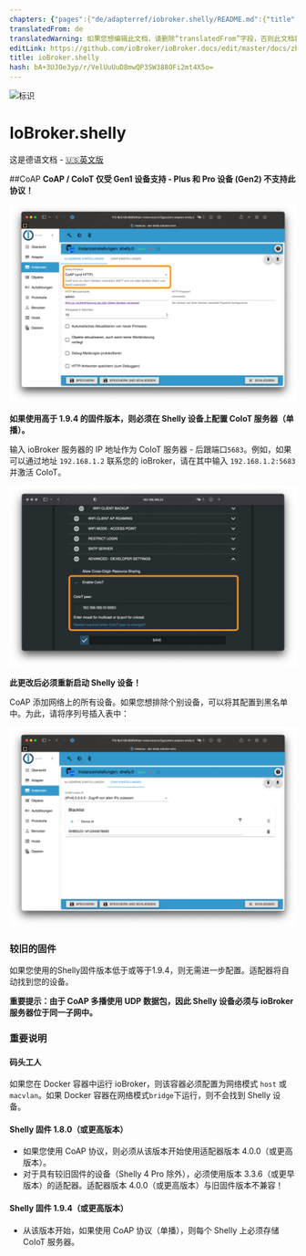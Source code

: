 ```yaml
---
chapters: {"pages":{"de/adapterref/iobroker.shelly/README.md":{"title":{"de":"ioBroker.shelly"},"content":"de/adapterref/iobroker.shelly/README.md"},"de/adapterref/iobroker.shelly/protocol-coap.md":{"title":{"de":"ioBroker.shelly"},"content":"de/adapterref/iobroker.shelly/protocol-coap.md"},"de/adapterref/iobroker.shelly/protocol-mqtt.md":{"title":{"de":"ioBroker.shelly"},"content":"de/adapterref/iobroker.shelly/protocol-mqtt.md"},"de/adapterref/iobroker.shelly/restricted-login.md":{"title":{"de":"ioBroker.shelly"},"content":"de/adapterref/iobroker.shelly/restricted-login.md"},"de/adapterref/iobroker.shelly/state-changes.md":{"title":{"de":"ioBroker.shelly"},"content":"de/adapterref/iobroker.shelly/state-changes.md"},"de/adapterref/iobroker.shelly/faq.md":{"title":{"de":"ioBroker.shelly"},"content":"de/adapterref/iobroker.shelly/faq.md"},"de/adapterref/iobroker.shelly/debug.md":{"title":{"de":"ioBroker.shelly"},"content":"de/adapterref/iobroker.shelly/debug.md"}}}
translatedFrom: de
translatedWarning: 如果您想编辑此文档，请删除“translatedFrom”字段，否则此文档将再次自动翻译
editLink: https://github.com/ioBroker/ioBroker.docs/edit/master/docs/zh-cn/adapterref/iobroker.shelly/protocol-coap.md
title: ioBroker.shelly
hash: bA+3UJOe3yp/r/VelUuUuD8mwQP3SW388OFi2mt4X5o=
---
```

![标识](../../../de/admin/shelly.png)

# IoBroker.shelly
这是德语文档 - [🇺🇸英文版](../en/protocol-coap.md)

##CoAP
**CoAP / CoIoT 仅受 Gen1 设备支持 - Plus 和 Pro 设备 (Gen2) 不支持此协议！**

![iobroker_general_coap](../../../de/adapterref/iobroker.shelly/img/iobroker_general_coap.png)

**如果使用高于 1.9.4 的固件版本，则必须在 Shelly 设备上配置 CoIoT 服务器（单播）。**

输入 ioBroker 服务器的 IP 地址作为 CoIoT 服务器 - 后跟端口`5683`。例如，如果可以通过地址 `192.168.1.2` 联系您的 ioBroker，请在其中输入 `192.168.1.2:5683` 并激活 CoIoT。

![雪莉_科普](../../../de/adapterref/iobroker.shelly/img/shelly_coap.png)

**此更改后必须重新启动 Shelly 设备！**

CoAP 添加网络上的所有设备。如果您想排除个别设备，可以将其配置到黑名单中。为此，请将序列号插入表中：

![iobroker_coap](../../../de/adapterref/iobroker.shelly/img/iobroker_coap.png)

### 较旧的固件
如果您使用的Shelly固件版本低于或等于1.9.4，则无需进一步配置。适配器将自动找到您的设备。

**重要提示：由于 CoAP 多播使用 UDP 数据包，因此 Shelly 设备必须与 ioBroker 服务器位于同一子网中。**

### 重要说明
#### 码头工人
如果您在 Docker 容器中运行 ioBroker，则该容器必须配置为网络模式 `host` 或 `macvlan`。如果 Docker 容器在网络模式`bridge`下运行，则不会找到 Shelly 设备。

#### Shelly 固件 1.8.0（或更高版本）
- 如果您使用 CoAP 协议，则必须从该版本开始使用适配器版本 4.0.0（或更高版本）。
- 对于具有较旧固件的设备（Shelly 4 Pro 除外），必须使用版本 3.3.6（或更早版本）的适配器。适配器版本 4.0.0（或更高版本）与旧固件版本不兼容！

#### Shelly 固件 1.9.4（或更高版本）
- 从该版本开始，如果使用 CoAP 协议（单播），则每个 Shelly 上必须存储 CoIoT 服务器。